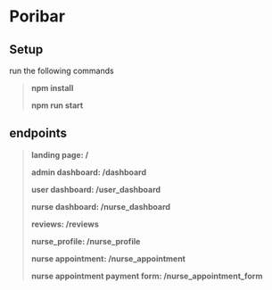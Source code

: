 # Poribar

## Setup
run the following commands
> **npm install**
>
> **npm run start**


## endpoints
> **landing page: /**
>
> **admin dashboard: /dashboard**
>
> **user dashboard: /user_dashboard**
>
> **nurse dashboard: /nurse_dashboard**
>
> **reviews: /reviews**
>
> **nurse_profile: /nurse_profile**
>
> **nurse appointment: /nurse_appointment**
>
> **nurse appointment payment form: /nurse_appointment_form**